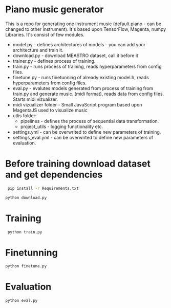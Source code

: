 # Piano music generator

This is a repo for generating one instrument music (default piano - can be changed to other instrument).
It's based upon TensorFlow, Magenta, numpy Libraries.
It's consist of few modules.

- model.py - defines architectures of models - you can add your architecture and train it.
- download.py - download MEASTRO dataset, call it before it
- trainer.py - defines process of training.
- train.py - runs process of training, reads hyperparameters from config files.
- finetune.py - runs finetunning of already existing model.h, reads hyperparameters from config files.
- eval.py - evalutes models generated from process of training from train.py and generate music. (midi format), reads data from config files. Starts midi vizualizer.
- midi vizualizer folder - Small JavaScript program based upon MagentaJS used to visualize music
- utlis folder:
  - pipelines - defines the process of sequential data transformation.
  - project_utils - logging functionality etc.
- settings.yml - can be overwrited to define new parameters of training.
- settings_eval.yml - can be overwrited to define new parameters of evaluation.

# Before training download dataset and get dependencies

```sh
 pip install -r Requirements.txt
```

```sh
python download.py
```

# Training

```sh
 python train.py
```

# Finetunning

```sh
python finetune.py
```

# Evaluation

```sh
python eval.py
```
